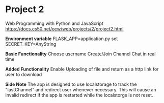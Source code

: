 # Project 2

Web Programming with Python and JavaScript
https://docs.cs50.net/ocw/web/projects/2/project2.html

**Environment variable**
FLASK_APP=application.py
set SECRET_KEY=AnyString

**Basic Functionality**
Choose username
Create/Join Channel
Chat in real time

**Added Functionality**
Enable Uploading of file and return as a http link for user to download

**Side Note**
The app is designed to use localstorage to track the "lastChannel" and redirect user whenever necessary. This will cause an invalid redirect if the app is restarted while the localstorge is not reset.
